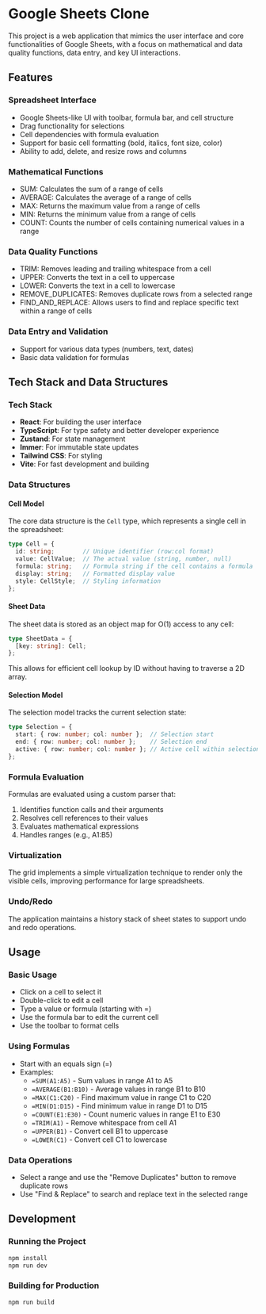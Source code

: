 # Google Sheets Clone

This project is a web application that mimics the user interface and core functionalities of Google Sheets, with a focus on mathematical and data quality functions, data entry, and key UI interactions.

## Features

### Spreadsheet Interface
- Google Sheets-like UI with toolbar, formula bar, and cell structure
- Drag functionality for selections
- Cell dependencies with formula evaluation
- Support for basic cell formatting (bold, italics, font size, color)
- Ability to add, delete, and resize rows and columns

### Mathematical Functions
- SUM: Calculates the sum of a range of cells
- AVERAGE: Calculates the average of a range of cells
- MAX: Returns the maximum value from a range of cells
- MIN: Returns the minimum value from a range of cells
- COUNT: Counts the number of cells containing numerical values in a range

### Data Quality Functions
- TRIM: Removes leading and trailing whitespace from a cell
- UPPER: Converts the text in a cell to uppercase
- LOWER: Converts the text in a cell to lowercase
- REMOVE_DUPLICATES: Removes duplicate rows from a selected range
- FIND_AND_REPLACE: Allows users to find and replace specific text within a range of cells

### Data Entry and Validation
- Support for various data types (numbers, text, dates)
- Basic data validation for formulas

## Tech Stack and Data Structures

### Tech Stack
- **React**: For building the user interface
- **TypeScript**: For type safety and better developer experience
- **Zustand**: For state management
- **Immer**: For immutable state updates
- **Tailwind CSS**: For styling
- **Vite**: For fast development and building

### Data Structures

#### Cell Model
The core data structure is the `Cell` type, which represents a single cell in the spreadsheet:

```typescript
type Cell = {
  id: string;        // Unique identifier (row:col format)
  value: CellValue;  // The actual value (string, number, null)
  formula: string;   // Formula string if the cell contains a formula
  display: string;   // Formatted display value
  style: CellStyle;  // Styling information
};
```

#### Sheet Data
The sheet data is stored as an object map for O(1) access to any cell:

```typescript
type SheetData = {
  [key: string]: Cell;
};
```

This allows for efficient cell lookup by ID without having to traverse a 2D array.

#### Selection Model
The selection model tracks the current selection state:

```typescript
type Selection = {
  start: { row: number; col: number };  // Selection start
  end: { row: number; col: number };    // Selection end
  active: { row: number; col: number }; // Active cell within selection
};
```

### Formula Evaluation
Formulas are evaluated using a custom parser that:
1. Identifies function calls and their arguments
2. Resolves cell references to their values
3. Evaluates mathematical expressions
4. Handles ranges (e.g., A1:B5)

### Virtualization
The grid implements a simple virtualization technique to render only the visible cells, improving performance for large spreadsheets.

### Undo/Redo
The application maintains a history stack of sheet states to support undo and redo operations.

## Usage

### Basic Usage
- Click on a cell to select it
- Double-click to edit a cell
- Type a value or formula (starting with =)
- Use the formula bar to edit the current cell
- Use the toolbar to format cells

### Using Formulas
- Start with an equals sign (=)
- Examples:
  - `=SUM(A1:A5)` - Sum values in range A1 to A5
  - `=AVERAGE(B1:B10)` - Average values in range B1 to B10
  - `=MAX(C1:C20)` - Find maximum value in range C1 to C20
  - `=MIN(D1:D15)` - Find minimum value in range D1 to D15
  - `=COUNT(E1:E30)` - Count numeric values in range E1 to E30
  - `=TRIM(A1)` - Remove whitespace from cell A1
  - `=UPPER(B1)` - Convert cell B1 to uppercase
  - `=LOWER(C1)` - Convert cell C1 to lowercase

### Data Operations
- Select a range and use the "Remove Duplicates" button to remove duplicate rows
- Use "Find & Replace" to search and replace text in the selected range

## Development

### Running the Project
```bash
npm install
npm run dev
```

### Building for Production
```bash
npm run build
```